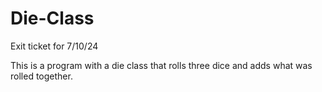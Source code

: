 # Die-Class
Exit ticket for 7/10/24

This is a program with a die class that rolls three dice and adds what was rolled together.
